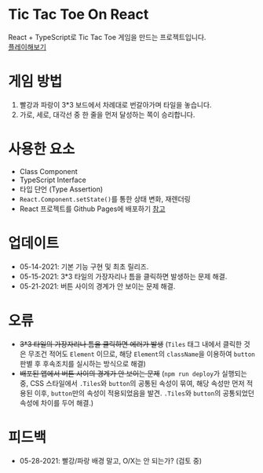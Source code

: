 # Tic Tac Toe On React
React + TypeScript로 Tic Tac Toe 게임을 만드는 프로젝트입니다.   
[플레이해보기](https://kuman514.github.io/tictactoe-react/)

# 게임 방법
1. 빨강과 파랑이 3*3 보드에서 차례대로 번갈아가며 타일을 놓습니다.
2. 가로, 세로, 대각선 중 한 줄을 먼저 달성하는 쪽이 승리합니다.

# 사용한 요소
- Class Component
- TypeScript Interface
- 타입 단언 (Type Assertion)
- `React.Component.setState()`를 통한 상태 변화, 재렌더링
- React 프로젝트를 Github Pages에 배포하기 [참고](https://velog.io/@byjihye/react-github-pages)

# 업데이트
- 05-14-2021: 기본 기능 구현 및 최초 릴리즈.
- 05-15-2021: 3*3 타일의 가장자리나 틈을 클릭하면 발생하는 문제 해결.
- 05-21-2021: 버튼 사이의 경계가 안 보이는 문제 해결.

# 오류
- ~~3*3 타일의 가장자리나 틈을 클릭하면 에러가 발생~~ (`Tiles` 태그 내에서 클릭한 것은 무조건 적어도 `Element` 이므로, 해당 `Element`의 `className`을 이용하여 `button` 판별 후 후속조치를 실시하는 방식으로 해결)
- ~~배포된 앱에서 버튼 사이의 경계가 안 보이는 문제~~ (`npm run deploy`가 실행되는 중, CSS 스타일에서 `.Tiles`와 `button`의 공통된 속성이 묶여, 해당 속성만 먼저 적용된 이후, `button`만의 속성이 적용되었음을 발견. `.Tiles`와 `button`의 공통되었던 속성에 차이를 두어 해결.)

# 피드백
- 05-28-2021: 빨강/파랑 배경 말고, O/X는 안 되는가? (검토 중)